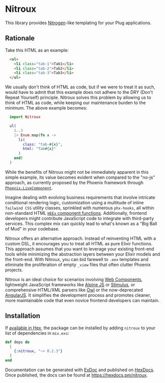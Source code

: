 # Nitroux

This library provides [Nitrogen](https://nitrogenproject.com/)-like templating for your Plug applications.

## Rationale

Take this HTML as an example:

```html
  <ul>
    <li class="tab-1">Tab1</li>
    <li class="tab-2">Tab2</li>
    <li class="tab-3">Tab3</li>
  </ul>
```

We usually don't think of HTML as code, but if we were to treat it as such, would have to admit that this example does not adhere to the DRY (Don't Repeat Yourself) principle. Nitroux solves this problem by allowing us to think of HTML as code, while keeping our maintenance burden to the minimum. The above example becomes:

```elixir
  import Nitroux

  ul(
    1..3
    |> Enum.map(fn x ->
      li(
        class: "tab-#{x}",
        html: "Tab#{x}"
      )
    end)
  )

```

While the benefits of Nitroux might not be immediately apparent in this simple example, its value becomes evident when compared to the "no-js" approach, as currently proposed by the Phoenix framework through [`Phoenix.LiveComponent`](https://hexdocs.pm/phoenix_live_view/Phoenix.LiveComponent.html).

Imagine dealing with evolving business requirements that involve intricate conditional rendering logic, customization using a multitude of inline `Tailwind CSS` utility classes, sprinkled with numerous `phx-hooks`, all within non-standard HTML [`HEEx` component functions](https://hexdocs.pm/phoenix/1.7.0-rc.0/components.html#html-components). Additionally, frontend developers might contribute JavaScript code to integrate with third-party services. This complex mix can quickly lead to what's known as a "Big Ball of Mud" in your codebase.

Nitroux offers an alternative approach. Instead of reinventing HTML with a custom DSL, it encourages you to treat all HTML as pure Elixir functions. This approach assumes that you want to leverage your existing front-end tools while minimizing the abstraction layers between your Elixir models and the front-end. With Nitroux, you can bid farewell to `.eex` templates and eliminate the proliferation of empty `_view` files that often clutter Phoenix projects.

Nitroux is an ideal choice for scenarios involving [Web Components](https://developer.mozilla.org/en-US/docs/Web/API/Web_components), lightweight JavaScript frameworks like [Alpine JS](https://alpinejs.dev/) or [Stimulus](https://stimulus.hotwired.dev/), or comprehensive HTML/XML parsers like [Owl](https://odoo.github.io/owl/) or the now-deprecated [AngularJS](https://angularjs.org/). It simplifies the development process and promotes cleaner, more maintainable code that even novice frontend developers can maintain.



## Installation

If [available in Hex](https://hex.pm/docs/publish), the package can be installed
by adding `nitroux` to your list of dependencies in `mix.exs`:

```elixir
def deps do
  [
    {:nitroux, "~> 0.2.3"}
  ]
end
```

Documentation can be generated with [ExDoc](https://github.com/elixir-lang/ex_doc)
and published on [HexDocs](https://hexdocs.pm). Once published, the docs can
be found at <https://hexdocs.pm/nitroux>.

